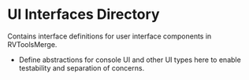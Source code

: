# UI Interfaces Directory

Contains interface definitions for user interface components in RVToolsMerge.

-   Define abstractions for console UI and other UI types here to enable testability and separation of concerns.
